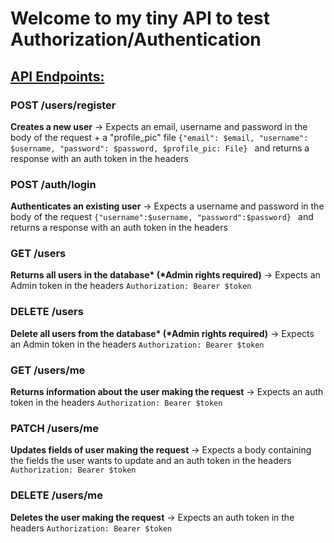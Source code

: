   <h1>Welcome to my tiny API to test Authorization/Authentication</h1>
  <h2><u>API Endpoints:</u></h2>

  <div>
    <h3> <span>POST</span> /users/register</h3>
    <p><strong>Creates a new user</strong> -> Expects an email, username and password in the body of the request + a "profile_pic" file <code>{"email": $email, "username": $username, "password": $password, $profile_pic: File} </code> and returns a response with an auth token in the headers</p>
    <h3> <span>POST</span> /auth/login</h3>
    <p><strong>Authenticates an existing user</strong> -> Expects a username and password in the body of the request <code>{"username":$username, "password":$password} </code> and returns a response with an auth token in the headers</p>
    <h3><span>GET</span> /users</h3>
    <p><strong>Returns all users in the database* (*Admin rights required)</strong> -> Expects an Admin token in the headers <code>Authorization: Bearer $token</code></p>
    <h3><span>DELETE</span> /users</h3>
    <p><strong>Delete all users from the database* (*Admin rights required)</strong> -> Expects an Admin token in the headers <code>Authorization: Bearer $token</code></p>
    <h3><span>GET</span> /users/me</h3>
    <p><strong>Returns information about the user making the request</strong> -> Expects an auth token in the headers <code>Authorization: Bearer $token</code></p>
    <h3><span>PATCH</span> /users/me</h3>
    <p><strong>Updates fields of user making the request</strong> -> Expects a body containing the fields the user wants to update and an auth token in the headers <code>Authorization: Bearer $token</code></p>
    <h3><span>DELETE</span> /users/me</h3>
    <p><strong>Deletes the user making the request</strong> -> Expects an auth token in the headers <code>Authorization: Bearer $token</code></p>
  </div>
